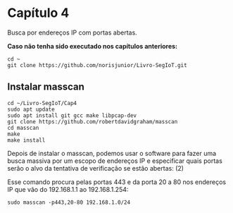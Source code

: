 # Capítulo 4

Busca por endereços IP com portas abertas.

**Caso não tenha sido executado nos capítulos anteriores:**
```
cd ~
git clone https://github.com/norisjunior/Livro-SegIoT.git
```

## Instalar masscan
```
cd ~/Livro-SegIoT/Cap4
sudo apt update
sudo apt install git gcc make libpcap-dev
git clone https://github.com/robertdavidgraham/masscan
cd masscan
make
make install
```

Depois de instalar o masscan, podemos usar o software para fazer uma busca massiva por um escopo de endereços IP e especificar quais portas serão o alvo da tentativa de verificação se estão abertas: (2)

Esse comando procura pelas portas 443 e da porta 20 a 80 nos endereços IP que vão do 192.168.1.1 ao 192.168.1.254:

```
sudo masscan -p443,20-80 192.168.1.0/24
```
